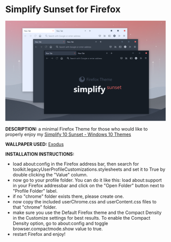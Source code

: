 # Simplify Sunset for Firefox

![Header](simplify_sunset_for_firefox_preview.png "Simplify Sunset for Firefox")

**DESCRIPTION:** a minimal Firefox Theme for those who would like to properly enjoy my [Simplify 10 Sunset - Windows 10 Themes](https://dpcdpc11.gumroad.com/l/EkfdS)

**WALLPAPER USED:** [Exodus](https://dpcdpc11.gumroad.com/l/rCUuT)

**INSTALLATION INSTRUCTIONS:**

- load about:config in the Firefox address bar, then search for toolkit.legacyUserProfileCustomizations.stylesheets and set it to True by double clicking the "Value" column.
- now go to your profile folder. You can do it like this: load about:support in your Firefox addressbar and click on the "Open Folder" button next to "Profile Folder" label.
- if no "chrome" folder exists there, please create one.
- now copy the included userChrome.css and userContent.css files to that "chrome" folder.
- make sure you use the Default Firefox theme and the Compact Density in the Customize settings for best results. To enable the Compact Density option, go to about:config and toggle browser.compactmode.show value to true.
- restart Firefox and enjoy!
